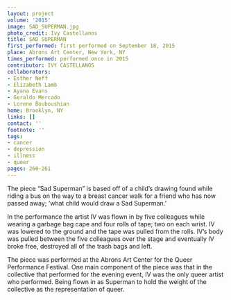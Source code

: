 ```yaml
---
layout: project
volume: '2015'
image: SAD_SUPERMAN.jpg
photo_credit: Ivy Castellanos
title: SAD SUPERMAN
first_performed: first performed on September 18, 2015
place: Abrons Art Center, New York, NY
times_performed: performed once in 2015
contributor: IVY CASTELLANOS
collaborators:
- Esther Neff
- Elizabeth Lamb
- Ayana Evans
- Geraldo Mercado
- Lorene Bouboushian
home: Brooklyn, NY
links: []
contact: ''
footnote: ''
tags:
- cancer
- depression
- illness
- queer
pages: 260-261
---
```


The piece “Sad Superman” is based off of a child’s drawing found while riding a bus on the way to a breast cancer walk for a friend who has now passed away; ‘what child would draw a Sad Superman.’

In the performance the artist IV was flown in by five colleagues while wearing a garbage bag cape and four rolls of tape; two on each wrist. IV was lowered to the ground and the tape was pulled from the rolls. IV’s body was pulled between the five colleagues over the stage and eventually IV broke free, destroyed all of the trash bags and left.

The piece was performed at the Abrons Art Center for the Queer Performance Festival. One main component of the piece was that in the collective that performed for the evening event, IV was the only queer artist who performed. Being flown in as Superman to hold the weight of the collective as the representation of queer.
